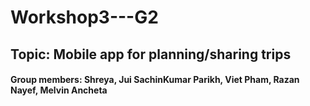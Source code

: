 # Workshop3---G2


## Topic: Mobile app for planning/sharing trips

#### Group members: Shreya, Jui SachinKumar Parikh, Viet Pham, Razan Nayef, Melvin Ancheta
